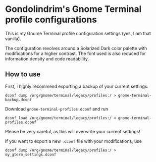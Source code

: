 # Gondolindrim's Gnome Terminal profile configurations
This is my Gnome Terminal profile configuration settings (yes, I am that vanilla).

The configuration revolves around a Solarized Dark color palette with modifications for a higher contrast. The font used is also reduced for information density and code readability.

## How to use

First, I highly recommend exporting a backup of your current settings:

`dconf dump /org/gnome/terminal/legacy/profiles:/ > gnome-terminal-backup.dconf`

Download `gnome-terminal-profiles.dconf` and run

`dconf load /org/gnome/terminal/legacy/profiles:/ < gnome-terminal-profiles.dconf`

Please be very careful, as this will overwrite your current settings!

If you want to export a new `.dconf` file with your modifications, use

`dconf dump /org/gnome/terminal/legacy/profiles:/ > my_gterm_settings.dconf`
